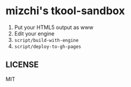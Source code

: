 # mizchi's tkool-sandbox

1. Put your HTML5 output as www
2. Edit your engine
3. `script/build-with-engine`
4. `script/deploy-to-gh-pages`

## LICENSE

MIT
